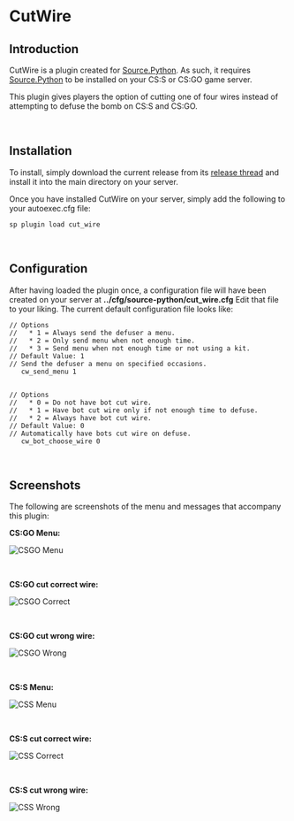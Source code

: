 # CutWire

## Introduction
CutWire is a plugin created for [Source.Python](https://github.com/Source-Python-Dev-Team/Source.Python).  As such, it requires [Source.Python](https://github.com/Source-Python-Dev-Team/Source.Python) to be installed on your CS:S or CS:GO game server.

This plugin gives players the option of cutting one of four wires instead of attempting to defuse the bomb on CS:S and CS:GO.

<br>

## Installation
To install, simply download the current release from its [release thread](https://forums.sourcepython.com/viewtopic.php?t=779) and install it into the main directory on your server.

Once you have installed CutWire on your server, simply add the following to your autoexec.cfg file:
```
sp plugin load cut_wire
```

<br>

## Configuration
After having loaded the plugin once, a configuration file will have been created on your server at **../cfg/source-python/cut_wire.cfg**  Edit that file to your liking.  The current default configuration file looks like:
```
// Options
//   * 1 = Always send the defuser a menu.
//   * 2 = Only send menu when not enough time.
//   * 3 = Send menu when not enough time or not using a kit.
// Default Value: 1
// Send the defuser a menu on specified occasions.
   cw_send_menu 1


// Options
//   * 0 = Do not have bot cut wire.
//   * 1 = Have bot cut wire only if not enough time to defuse.
//   * 2 = Always have bot cut wire.
// Default Value: 0
// Automatically have bots cut wire on defuse.
   cw_bot_choose_wire 0
```

<br>

## Screenshots
The following are screenshots of the menu and messages that accompany this plugin:

**CS:GO Menu:**

![CSGO Menu](https://raw.githubusercontent.com/satoon101/CutWire/screenshots/csgo_menu.png "CS:GO Menu")

<br>

**CS:GO cut correct wire:**

![CSGO Correct](https://raw.githubusercontent.com/satoon101/CutWire/screenshots/csgo_correct_wire.png "CS:GO Correct")

<br>

**CS:GO cut wrong wire:**

![CSGO Wrong](https://raw.githubusercontent.com/satoon101/CutWire/screenshots/csgo_wrong_wire.png "CS:GO Wrong")

<br>

**CS:S Menu:**

![CSS Menu](https://raw.githubusercontent.com/satoon101/CutWire/screenshots/css_menu.png "CS:S Menu")

<br>

**CS:S cut correct wire:**

![CSS Correct](https://raw.githubusercontent.com/satoon101/CutWire/screenshots/css_correct_wire.png "CS:S Correct")

<br>

**CS:S cut wrong wire:**

![CSS Wrong](https://raw.githubusercontent.com/satoon101/CutWire/screenshots/css_wrong_wire.png "CS:S Wrong")
